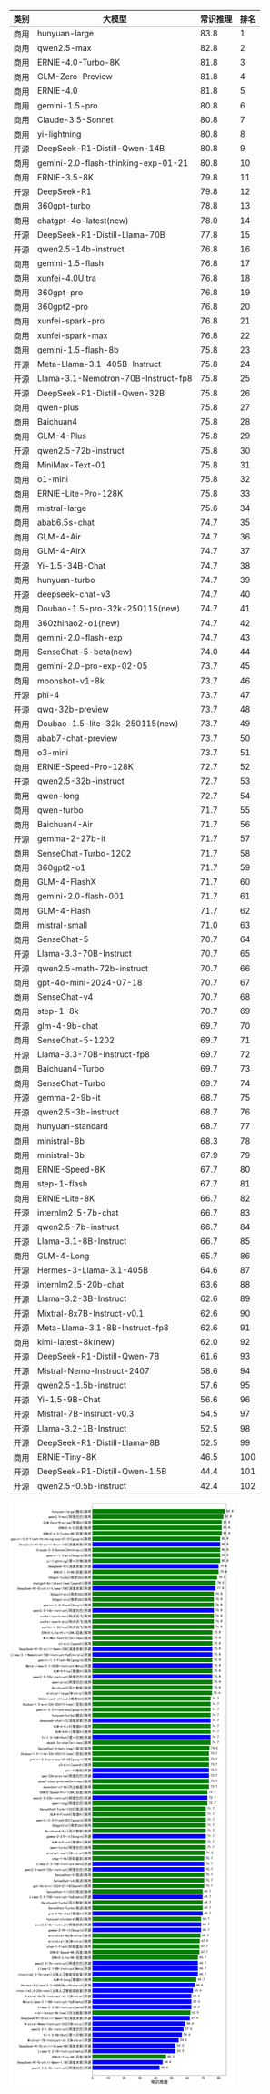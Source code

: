 
| 类别 | 大模型                         | 常识推理 | 排名 |
|-----|------------------------------|---------|----|
|商用|hunyuan-large|83.8|1|
|商用|qwen2.5-max|82.8|2|
|商用|ERNIE-4.0-Turbo-8K|81.8|3|
|商用|GLM-Zero-Preview|81.8|4|
|商用|ERNIE-4.0|81.8|5|
|商用|gemini-1.5-pro|80.8|6|
|商用|Claude-3.5-Sonnet|80.8|7|
|商用|yi-lightning|80.8|8|
|开源|DeepSeek-R1-Distill-Qwen-14B|80.8|9|
|商用|gemini-2.0-flash-thinking-exp-01-21|80.8|10|
|商用|ERNIE-3.5-8K|79.8|11|
|开源|DeepSeek-R1|79.8|12|
|商用|360gpt-turbo|78.8|13|
|商用|chatgpt-4o-latest(new)|78.0|14|
|开源|DeepSeek-R1-Distill-Llama-70B|77.8|15|
|开源|qwen2.5-14b-instruct|76.8|16|
|商用|gemini-1.5-flash|76.8|17|
|商用|xunfei-4.0Ultra|76.8|18|
|商用|360gpt-pro|76.8|19|
|商用|360gpt2-pro|76.8|20|
|商用|xunfei-spark-pro|76.8|21|
|商用|xunfei-spark-max|76.8|22|
|商用|gemini-1.5-flash-8b|75.8|23|
|开源|Meta-Llama-3.1-405B-Instruct|75.8|24|
|开源|Llama-3.1-Nemotron-70B-Instruct-fp8|75.8|25|
|开源|DeepSeek-R1-Distill-Qwen-32B|75.8|26|
|商用|qwen-plus|75.8|27|
|商用|Baichuan4|75.8|28|
|商用|GLM-4-Plus|75.8|29|
|开源|qwen2.5-72b-instruct|75.8|30|
|商用|MiniMax-Text-01|75.8|31|
|商用|o1-mini|75.8|32|
|商用|ERNIE-Lite-Pro-128K|75.8|33|
|商用|mistral-large|75.6|34|
|商用|abab6.5s-chat|74.7|35|
|商用|GLM-4-Air|74.7|36|
|商用|GLM-4-AirX|74.7|37|
|开源|Yi-1.5-34B-Chat|74.7|38|
|商用|hunyuan-turbo|74.7|39|
|开源|deepseek-chat-v3|74.7|40|
|商用|Doubao-1.5-pro-32k-250115(new)|74.7|41|
|商用|360zhinao2-o1(new)|74.7|42|
|商用|gemini-2.0-flash-exp|74.7|43|
|商用|SenseChat-5-beta(new)|74.0|44|
|商用|gemini-2.0-pro-exp-02-05|73.7|45|
|商用|moonshot-v1-8k|73.7|46|
|开源|phi-4|73.7|47|
|开源|qwq-32b-preview|73.7|48|
|商用|Doubao-1.5-lite-32k-250115(new)|73.7|49|
|商用|abab7-chat-preview|73.7|50|
|商用|o3-mini|73.7|51|
|商用|ERNIE-Speed-Pro-128K|72.7|52|
|开源|qwen2.5-32b-instruct|72.7|53|
|商用|qwen-long|72.7|54|
|商用|qwen-turbo|71.7|55|
|商用|Baichuan4-Air|71.7|56|
|开源|gemma-2-27b-it|71.7|57|
|商用|SenseChat-Turbo-1202|71.7|58|
|商用|360gpt2-o1|71.7|59|
|商用|GLM-4-FlashX|71.7|60|
|商用|gemini-2.0-flash-001|71.7|61|
|商用|GLM-4-Flash|71.7|62|
|商用|mistral-small|71.0|63|
|商用|SenseChat-5|70.7|64|
|开源|Llama-3.3-70B-Instruct|70.7|65|
|开源|qwen2.5-math-72b-instruct|70.7|66|
|商用|gpt-4o-mini-2024-07-18|70.7|67|
|商用|SenseChat-v4|70.7|68|
|商用|step-1-8k|70.7|69|
|开源|glm-4-9b-chat|69.7|70|
|商用|SenseChat-5-1202|69.7|71|
|开源|Llama-3.3-70B-Instruct-fp8|69.7|72|
|商用|Baichuan4-Turbo|69.7|73|
|商用|SenseChat-Turbo|69.7|74|
|开源|gemma-2-9b-it|68.7|75|
|开源|qwen2.5-3b-instruct|68.7|76|
|商用|hunyuan-standard|68.7|77|
|商用|ministral-8b|68.3|78|
|商用|ministral-3b|67.9|79|
|商用|ERNIE-Speed-8K|67.7|80|
|商用|step-1-flash|67.7|81|
|商用|ERNIE-Lite-8K|66.7|82|
|开源|internlm2_5-7b-chat|66.7|83|
|开源|qwen2.5-7b-instruct|66.7|84|
|开源|Llama-3.1-8B-Instruct|66.7|85|
|商用|GLM-4-Long|65.7|86|
|开源|Hermes-3-Llama-3.1-405B|64.6|87|
|开源|internlm2_5-20b-chat|63.6|88|
|开源|Llama-3.2-3B-Instruct|62.6|89|
|开源|Mixtral-8x7B-Instruct-v0.1|62.6|90|
|开源|Meta-Llama-3.1-8B-Instruct-fp8|62.6|91|
|商用|kimi-latest-8k(new)|62.0|92|
|开源|DeepSeek-R1-Distill-Qwen-7B|61.6|93|
|开源|Mistral-Nemo-Instruct-2407|58.6|94|
|开源|qwen2.5-1.5b-instruct|57.6|95|
|开源|Yi-1.5-9B-Chat|56.6|96|
|开源|Mistral-7B-Instruct-v0.3|54.5|97|
|开源|Llama-3.2-1B-Instruct|52.5|98|
|开源|DeepSeek-R1-Distill-Llama-8B|52.5|99|
|商用|ERNIE-Tiny-8K|46.5|100|
|开源|DeepSeek-R1-Distill-Qwen-1.5B|44.4|101|
|开源|qwen2.5-0.5b-instruct|42.4|102|


![lin](../pic/commonsense.png)
